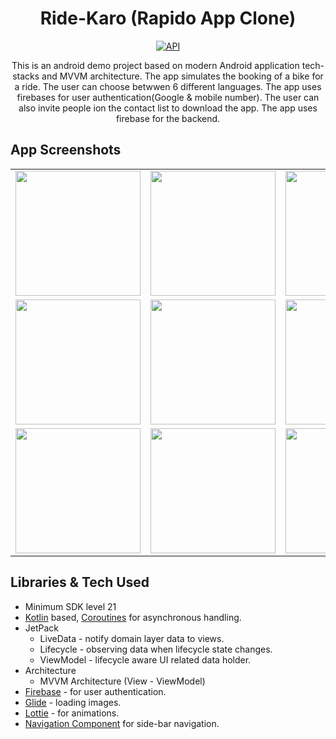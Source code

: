 <h1 align="center">Ride-Karo (Rapido App Clone)</h1>

<p align="center">
  <a href="https://android-arsenal.com/api?level=21"><img alt="API" src="https://img.shields.io/badge/API-21%2B-brightgreen.svg?style=flat"/></a>
</p>

<p align="center">  
This is an android demo project based on modern Android application tech-stacks and MVVM architecture. The app simulates the booking of a bike for a ride. The user can choose betwwen 6 different languages. The app uses firebases for user authentication(Google & mobile number). The user can also invite people ion the contact list to download the app. The app uses firebase for the backend.
</p>

## App Screenshots

<table>
  <tr>
    <td><img src="https://user-images.githubusercontent.com/44438444/125679707-f8aead55-d284-4c3e-ba02-c152e1785ba1.png" width="200"/></td>
    <td><img src="https://user-images.githubusercontent.com/44438444/125679709-39db3bf8-d81e-43a0-9c50-80975a8ce7cf.png" width="200"/></td>
    <td><img src="https://user-images.githubusercontent.com/44438444/125679710-5e39e880-f668-43d6-9e07-cef59a52993b.png" width="200"/></td>
    <td><img src="https://user-images.githubusercontent.com/44438444/125679713-3caa5ff3-25cd-4c83-bca4-3be6ef56a950.png" width="200"/></td>
  </tr>
  
  <tr>
    <td><img src="https://user-images.githubusercontent.com/44438444/125679692-47337230-ebf2-435f-8530-69a6aedb28b3.png" width="200"/></td>
    <td><img src="https://user-images.githubusercontent.com/44438444/125679694-1a21a276-5ea3-4d9a-bda4-6deb19e739cd.png" width="200"/></td>
    <td><img src="https://user-images.githubusercontent.com/44438444/125679695-ab209073-464d-4131-88bb-1a308c2d6fd0.png" width="200"/></td>
    <td><img src="https://user-images.githubusercontent.com/44438444/125679698-ef25612d-e332-4a02-a783-534c841ae9dc.png" width="200"/></td>
  </tr>
  
  <tr>
    <td><img src="https://user-images.githubusercontent.com/44438444/125679700-5353e250-5607-4ce9-97ca-11d5757d4f3e.png" width="200"/></td>
    <td><img src="https://user-images.githubusercontent.com/44438444/125679701-e162281b-7bd5-4058-b05d-4a1e3aaf457f.png" width="200"/></td>
    <td><img src="https://user-images.githubusercontent.com/44438444/125679703-b4165fc7-865d-405c-8569-fee005466e44.png" width="200"/></td>
    <td><img src="https://user-images.githubusercontent.com/44438444/125679705-99db36da-f251-4728-b36f-2a8c3d4212a4.png" width="200"/></td>
  </tr>
  
   
  
 </table>

## Libraries & Tech Used
- Minimum SDK level 21
- [Kotlin](https://kotlinlang.org/) based, [Coroutines](https://github.com/Kotlin/kotlinx.coroutines) for asynchronous handling.
- JetPack
  - LiveData - notify domain layer data to views.
  - Lifecycle - observing data when lifecycle state changes.
  - ViewModel - lifecycle aware UI related data holder.
- Architecture
  - MVVM Architecture (View - ViewModel) 
- [Firebase](https://firebase.google.com/) - for user authentication. 
- [Glide](https://github.com/bumptech/glide) - loading images.
- [Lottie](https://github.com/airbnb/lottie-android) - for animations.
- [Navigation Component](https://developer.android.com/jetpack/androidx/releases/navigation) for side-bar navigation.

